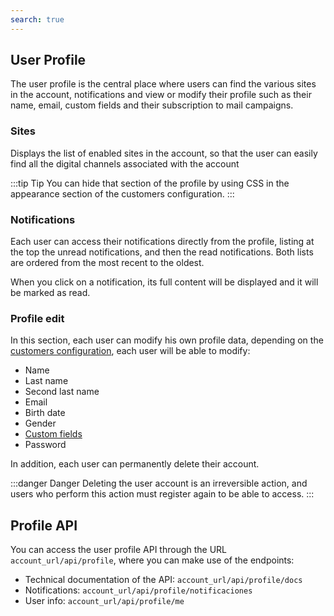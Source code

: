 ```yaml
---
search: true
---
```


## User Profile

The user profile is the central place where users can find the various sites in the account, notifications and view or modify their profile such as their name, email, custom fields and their subscription to mail campaigns.

### Sites

Displays the list of enabled sites in the account, so that the user can easily find all the digital channels associated with the account

:::tip Tip
You can hide that section of the profile by using CSS in the appearance section of the customers configuration.
:::

### Notifications

Each user can access their notifications directly from the profile, listing at the top the unread notifications, and then the read notifications. Both lists are ordered from the most recent to the oldest.

When you click on a notification, its full content will be displayed and it will be marked as read. 

### Profile edit

In this section, each user can modify his own profile data, depending on the [customers configuration](/en/platform/customers/users.html#customer-settings), each user will be able to modify:

* Name
* Last name
* Second last name
* Email
* Birth date
* Gender
* [Custom fields](/en/platform/customers/users.html#custom-fields)
* Password

In addition, each user can permanently delete their account. 

:::danger Danger
Deleting the user account is an irreversible action, and users who perform this action must register again to be able to access.
:::

## Profile API

You can access the user profile API through the URL `account_url/api/profile`, where you can make use of the endpoints: 

* Technical documentation of the API: `account_url/api/profile/docs`
* Notifications: `account_url/api/profile/notificaciones`
* User info: `account_url/api/profile/me`

